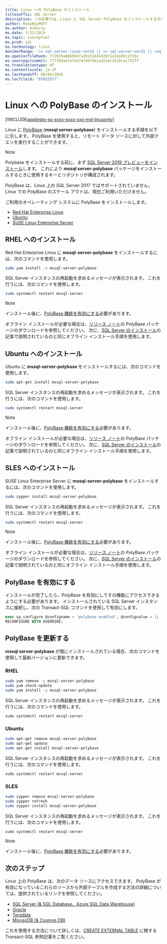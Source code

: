 ```yaml
---
title: Linux への PolyBase のインストール
titlesuffix: SQL Server
description: この記事では、Linux に SQL Server PolyBase をインストールする方法について説明します。
author: MikeRayMSFT
ms.author: mikeray
ms.date: 7/22/2019
ms.topic: conceptual
ms.prod: sql
ms.technology: linux
monikerRange: '>= sql-server-linux-ver15 || >= sql-server-ver15 || =sqlallproducts-allversions'
ms.openlocfilehash: f72635a68b0b47a29151d45d2bf1e32e85c1f1bc
ms.sourcegitcommit: 777704aefa7e574f4b7d62ad2a4c1b10ca1731ff
ms.translationtype: HT
ms.contentlocale: ja-JP
ms.lasthandoff: 08/06/2020
ms.locfileid: "87823577"
---
```

# <a name="install-polybase-on-linux"></a>Linux への PolyBase のインストール

[!INCLUDE[appliesto-ss-xxxx-xxxx-xxx-md-linuxonly](../../includes/appliesto-ss-xxxx-xxxx-xxx-md-linuxonly.md)]

Linux に [PolyBase](../../relational-databases/search/full-text-search.md) (**mssql server-polybase**) をインストールする手順を以下に示します。 PolyBase を使用すると、リモート データ ソースに対して外部クエリを実行することができます。 

>[!NOTE]
> Polybase をインストールする前に、まず [SQL Server 2019 プレビューをインストール](../../linux/sql-server-linux-setup.md#platforms)します。 これにより **mssql server-polybase** パッケージをインストールするときに使用するキーとリポジトリが構成されます。
>
> PolyBase は、Linux 上の SQL Server 2017 ではサポートされていません。
> Linux での PolyBase のスケール アウトは、現在ご利用いただけません。

ご利用のオペレーティング システムに PolyBase をインストールします。

- [Red Hat Enterprise Linux](#RHEL)
- [Ubuntu](#ubuntu)
- [SUSE Linux Enterprise Server](#SLES)



## <a name=""></a><a name="RHEL">RHEL へのインストール</a>

Red Hat Enterprise Linux に **mssql-server-polybase** をインストールするには、次のコマンドを使用します。 

```bash
sudo yum install -y mssql-server-polybase
```

SQL Server インスタンスの再起動を求めるメッセージが表示されます。 これを行うには、次のコマンドを使用します。

```bash
sudo systemctl restart mssql-server
```

>[!NOTE]
>インストール後に、[PolyBase 機能を有効にする](#enable)必要があります。

オフライン インストールが必要な場合は、[リリース ノート](../../linux/sql-server-linux-release-notes.md)の PolyBase パッケージのダウンロードを参照してください。 次に、[SQL Server のインストール](../../linux/sql-server-linux-setup.md#offline)の記事で説明されているのと同じオフライン インストール手順を使用します。

## <a name=""></a><a name="ubuntu">Ubuntu へのインストール</a>

Ubuntu に **mssql-server-polybase** をインストールするには、次のコマンドを使用します。 

```bash
sudo apt-get install mssql-server-polybase
```

SQL Server インスタンスの再起動を求めるメッセージが表示されます。 これを行うには、次のコマンドを使用します。

```bash
sudo systemctl restart mssql-server
```

>[!NOTE]
>インストール後に、[PolyBase 機能を有効にする](#enable)必要があります。

オフライン インストールが必要な場合は、[リリース ノート](../../linux/sql-server-linux-release-notes.md)の PolyBase パッケージのダウンロードを参照してください。 次に、[SQL Server のインストール](../../linux/sql-server-linux-setup.md#offline)の記事で説明されているのと同じオフライン インストール手順を使用します。

## <a name=""></a><a name="SLES">SLES へのインストール</a>

SUSE Linux Enterprise Server に **mssql-server-polybase** をインストールするには、次のコマンドを使用します。 

```bash
sudo zypper install mssql-server-polybase
```

SQL Server インスタンスの再起動を求めるメッセージが表示されます。 これを行うには、次のコマンドを使用します。

```bash
sudo systemctl restart mssql-server
```

>[!NOTE]
>インストール後に、[PolyBase 機能を有効にする](#enable)必要があります。


オフライン インストールが必要な場合は、[リリース ノート](../../linux/sql-server-linux-release-notes.md)の PolyBase パッケージのダウンロードを参照してください。 次に、[SQL Server のインストール](../../linux/sql-server-linux-setup.md#offline)の記事で説明されているのと同じオフライン インストール手順を使用します。


## <a name=""></a><a name="enable">PolyBase を有効にする</a> 

インストールが完了したら、PolyBase を有効にしてその機能にアクセスできるようにする必要があります。 インストールされている SQL Server インスタンスに接続し、次の Transact-SQL コマンドを使用して有効にします。

```sql
exec sp_configure @configname = 'polybase enabled', @configvalue = 1;
RECONFIGURE WITH OVERRIDE;
```

## <a name="update-polybase"></a>PolyBase を更新する

**mssql server-polybase** が既にインストールされている場合、次のコマンドを使用して最新バージョンに更新できます。

### <a name="rhel"></a>RHEL

```bash
sudo yum remove -y mssql-server-polybase
sudo yum check-update
sudo yum install -y mssql-server-polybase
```

SQL Server インスタンスの再起動を求めるメッセージが表示されます。 これを行うには、次のコマンドを使用します。

```
sudo systemctl restart mssql-server
```

### <a name="ubuntu"></a>Ubuntu

```bash
sudo apt-get remove mssql-server-polybase
sudo apt-get update 
sudo apt-get install mssql-server-polybase
```

SQL Server インスタンスの再起動を求めるメッセージが表示されます。 これを行うには、次のコマンドを使用します。

```
sudo systemctl restart mssql-server
```

### <a name="sles"></a>SLES

```bash
sudo zypper remove mssql-server-polybase
sudo zypper refresh
sudo zypper install mssql-server-polybase
```

SQL Server インスタンスの再起動を求めるメッセージが表示されます。 これを行うには、次のコマンドを使用します。

```
sudo systemctl restart mssql-server
```

>[!NOTE]
>インストール後に、[PolyBase 機能を有効にする](#enable)必要があります。

## <a name="next-steps"></a>次のステップ

Linux 上の PolyBase は、次のデータ ソースにアクセスできます。 PolyBase が有効になっているこれらのソースから外部テーブルを作成する方法の詳細については、提供されているリンクを参照してください。 

- [SQL Server (& SQL Database、Azure SQL Data Warehouse)](../../relational-databases/polybase/polybase-configure-sql-server.md)
- [Oracle](../../relational-databases/polybase/polybase-configure-oracle.md)
- [Teradata](../../relational-databases/polybase/polybase-configure-teradata.md)
- [MongoDB (& Cosmos DB)](../../relational-databases/polybase/polybase-configure-mongodb.md)

これを使用する方法について詳しくは、[CREATE EXTERNAL TABLE](../../t-sql/statements/create-external-table-transact-sql.md) に関する Transact-SQL 参照記事をご覧ください。
